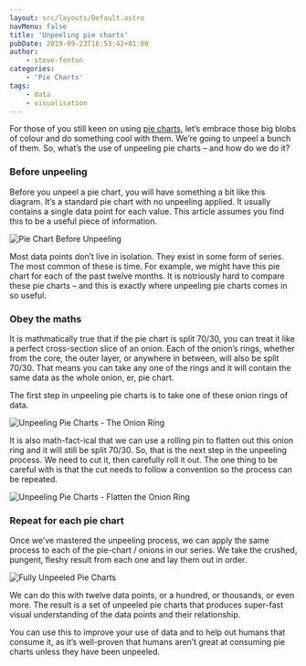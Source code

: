 ```yaml
---
layout: src/layouts/Default.astro
navMenu: false
title: 'Unpeeling pie charts'
pubDate: 2019-09-23T16:53:42+01:00
author:
    - steve-fenton
categories:
    - 'Pie Charts'
tags:
    - data
    - visualisation
---
```


For those of you still keen on using [pie charts](/category/pie-charts/), let’s embrace those big blobs of colour and do something cool with them. We’re going to unpeel a bunch of them. So, what’s the use of unpeeling pie charts – and how do we do it?

### Before unpeeling

Before you unpeel a pie chart, you will have something a bit like this diagram. It’s a standard pie chart with no unpeeling applied. It usually contains a single data point for each value. This article assumes you find this to be a useful piece of information.

![Pie Chart Before Unpeeling](/img/2019/09/pie-chart-not-yet-unpeeled.jpg)

Most data points don’t live in isolation. They exist in some form of series. The most common of these is time. For example, we might have this pie chart for each of the past twelve months. It is notriously hard to compare these pie charts – and this is exactly where unpeeling pie charts comes in so useful.

### Obey the maths

It is mathmatically true that if the pie chart is split 70/30, you can treat it like a perfect cross-section slice of an onion. Each of the onion’s rings, whether from the core, the outer layer, or anywhere in between, will also be split 70/30. That means you can take any one of the rings and it will contain the same data as the whole onion, er, pie chart.

The first step in unpeeling pie charts is to take one of these onion rings of data.

![Unpeeling Pie Charts - The Onion Ring](/img/2019/09/pie-chart-unpeeling-one-layer.jpg)

It is also math-fact-ical that we can use a rolling pin to flatten out this onion ring and it will still be split 70/30. So, that is the next step in the unpeeling process. We need to cut it, then carefully roll it out. The one thing to be careful with is that the cut needs to follow a convention so the process can be repeated.

![Unpeeling Pie Charts - Flatten the Onion Ring](/img/2019/09/pie-chart-unpeeled-and-flattened-layer.jpg)

### Repeat for each pie chart

Once we’ve mastered the unpeeling process, we can apply the same process to each of the pie-chart / onions in our series. We take the crushed, pungent, fleshy result from each one and lay them out in order.

![Fully Unpeeled Pie Charts](/img/2019/09/multiple-pie-charts-unpeeled.jpg)

We can do this with twelve data points, or a hundred, or thousands, or even more. The result is a set of unpeeled pie charts that produces super-fast visual understanding of the data points and their relationship.

You can use this to improve your use of data and to help out humans that consume it, as it’s well-proven that humans aren’t great at consuming pie charts unless they have been unpeeled.